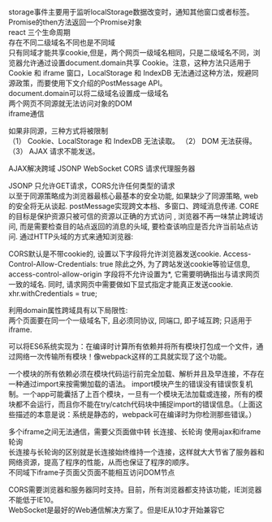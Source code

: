 storage事件主要用于监听localStorage数据改变时，通知其他窗口或者标签。  
Promise的then方法返回一个Promise对象    
react 三个生命周期  
存在不同二级域名不同也是不同域  
只有同域才能共享cookie,但是，两个网页一级域名相同，只是二级域名不同，浏览器允许通过设置document.domain共享 Cookie。注意，这种方法只适用于 Cookie 和 iframe 窗口，LocalStorage 和 IndexDB 无法通过这种方法，规避同源政策，而要使用下文介绍的PostMessage API。  
document.domain可以将二级域名设置成一级域名  
两个网页不同源就无法访问对象的DOM  
iframe通信  

如果非同源，三种方式将被限制  
（1） Cookie、LocalStorage 和 IndexDB 无法读取。
（2） DOM 无法获得。
（3） AJAX 请求不能发送。  

AJAX解决跨域
JSONP
WebSocket
CORS 
请求代理服务器 

JSONP 只允许GET请求，CORS允许任何类型的请求  
以至于同源策略成为浏览器最核心最基本的安全功能, 如果缺少了同源策略, web的安全将无从谈起. 
postMessage实现跨文本档、多窗口、跨域消息传递.
CORE的目标是保护资源只被可信的资源以正确的方式访问  , 浏览器不再一味禁止跨域访问, 而是需要检查目的站点返回的消息的头域, 要检查该响应是否允许当前站点访问. 通过HTTP头域的方式来通知浏览器:

CORS默认是不带cookie的, 设置以下字段将允许浏览器发送cookie.
Access-Control-Allow-Credentials: true
除此之外, 为了跨站发送cookie等验证信息, access-control-allow-origin 字段将不允许设置为*, 它需要明确指出与请求网页一致的域名.
同时, 请求网页中需要做如下显式指定才能真正发送cookie.  
xhr.withCredentials = true;  



利用domain属性跨域具有以下局限性:  
两个页面要在同一个一级域名下, 且必须同协议, 同端口, 即子域互跨;
只适用于iframe.

可以将ES6系统实现为：在编译时计算所有依赖并将所有模块打包成一个文件，通过网络一次传输所有模块！像webpack这样的工具就实现了这个功能。  


一个模块的所有依赖必须在模块代码运行前完全加载、解析并且及早连接，不存在一种通过import来按需懒加载的语法。
import模块产生的错误没有错误恢复机制。一个app可能囊括了上百个模块，一旦有一个模块无法加载或连接，所有的模块都不会运行，而且你不能在try/catch代码块中捕捉import的错误信息。（上面这些描述的本意是说：系统是静态的，webpack可在编译时为你检测那些错误。）

多个iframe之间无法通信，需要父页面做中转
长连接、长轮询
使用ajax和iframe轮询  
长连接与长轮询的区别就是长连接始终维持一个连接，这样就大大节省了服务器和网络资源，提高了程序的性能，从而也保证了程序的顺序。  
不同域下iframe子页面父页面不能相互访问DOM节点  


CORS需要浏览器和服务器同时支持。目前，所有浏览器都支持该功能，IE浏览器不能低于IE10。  
WebSocket是最好的Web通信解决方案了。但是IE从10才开始兼容它
